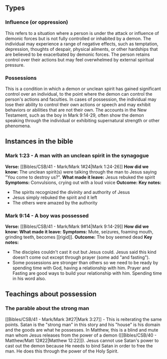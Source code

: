 ```table-of-contents
```

## Types
### Influence (or oppression)
This refers to a situation where a person is under the attack or influence of demonic forces but is not fully controlled or inhabited by a demon. The individual may experience a range of negative effects, such as temptation, depression, thoughts of despair, physical ailments, or other hardships that are believed to be exacerbated by demonic forces. The person retains control over their actions but may feel overwhelmed by external spiritual pressure.
### Possessions
This is a condition in which a demon or unclean spirit has gained significant control over an individual, to the point where the demon can control the person's actions and faculties. In cases of possession, the individual may lose their ability to control their own actions or speech and may exhibit behaviors or abilities that are not their own. The accounts in the New Testament, such as the boy in Mark 9:14-29, often show the demon speaking through the individual or exhibiting supernatural strength or other phenomena.

## Instances in the bible
### Mark 1:23 - A man with an unclean spirit in the synagogue
**Verse:** [[Bibles/CSB/41 - Mark/Mark 1#24|Mark 1:24-26]] 
**How did we know:** The unclean spirit(s) were talking through the man to Jesus saying "You come to destroy us?".
**What made it leave:** Jesus rebuked the spirit
**Symptoms:** Convulsions, crying out with a loud voice
**Outcome:**
**Key notes:**
- The spirits recognized the divinity and authority of Jesus
- Jesus simply rebuked the spirit and it left
- The others were amazed by the authority

### Mark 9:14 - A boy was possessed
**Verse:** [[Bibles/CSB/41 - Mark/Mark 9#14|Mark 9:14-29]] 
**How did we know:**
**What made it leave:**
**Symptoms:** Mute, seizures, foaming mouth, grinding teeth, becomes [[rigid]].
**Outcome:** The boy seemed dead
**Key notes:** 
- The disciples couldn't cast it out but Jesus could. Jesus said this kind doesn't come out except through prayer (some add "and fasting"). 
- Some possessions are stronger than others so we need to be ready by spending time with God, having a relationship with him. Prayer and Fasting are good ways to build your relationship with him. Spending time in his word also.

## Teachings about possession
### The parable about the strong man
[[Bibles/CSB/41 - Mark/Mark 3#27|Mark 3:27]] - This is reiterating the same points. Satan is the "strong man" in this story and his "house" is his domain and the goods are what he possesses. In Matthew, this is a blind and mute man whom Jesus releases from the power of a demon ([[Bibles/CSB/40 - Matthew/Matt 12#22|Matthew 12:22]]). Jesus cannot use Satan's power to cast out the demon because He needs to bind Satan in order to free the man. He does this through the power of the Holy Spirit.